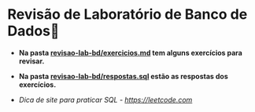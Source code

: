 # **Revisão de Laboratório de Banco de Dados:floppy_disk:**
- **Na pasta [revisao-lab-bd/exercicios.md](revisao-lab-bd/exercicios.md) tem alguns exercícios para revisar.**
- **Na pasta [revisao-lab-bd/respostas.sql](revisao-lab-bd/respostas.sql) estão as respostas dos exercícios.**

- *Dica de site para praticar SQL - https://leetcode.com*

